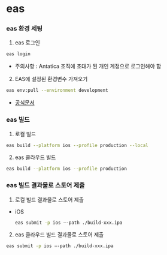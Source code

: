 # eas

### eas 환경 세팅

1. eas 로그인

```bash
eas login
```

- 주의사항 : Antatica 조직에 초대가 된 개인 계정으로 로그인해야 함

2. EAS에 설정된 환경변수 가져오기

```bash
eas env:pull --environment development
```

- [공식문서](https://docs.expo.dev/eas/environment-variables/#pull-environment-variables-for-your-local-development)

### eas 빌드

1. 로컬 빌드

```bash
eas build --platform ios --profile production --local
```

2. eas 클라우드 빌드

```bash
eas build --platform ios --profile production
```

### eas 빌드 결과물로 스토어 제출

1. 로컬 빌드 결과물로 스토어 제출

- iOS
  ```bash
  eas submit -p ios —-path ./build-xxx.ipa
  ```

2. eas 클라우드 빌드 결과물로 스토어 제출

```bash
eas submit -p ios —-path ./build-xxx.ipa
```
